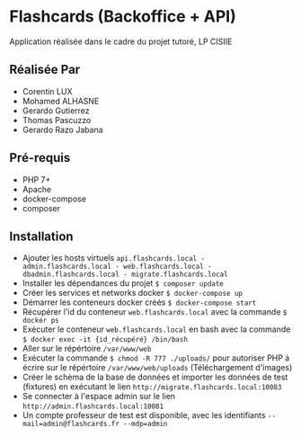 # Flashcards (Backoffice + API)

Application réalisée dans le cadre du projet tutoré, LP CISIIE

## Réalisée Par

- Corentin LUX
- Mohamed ALHASNE
- Gerardo Gutierrez
- Thomas Pascuzzo
- Gerardo Razo Jabana

## Pré-requis

- PHP 7+
- Apache
- docker-compose
- composer

## Installation

- Ajouter les hosts virtuels `api.flashcards.local - admin.flashcards.local - web.flashcards.local - dbadmin.flashcards.local - migrate.flashcards.local`
- Installer les dépendances du projet `$ composer update`
- Créer les services et networks docker `$ docker-compose up`
- Démarrer les conteneurs docker créés `$ docker-compose start`
- Récupérer l'id du conteneur `web.flashcards.local` avec la commande `$ docker ps`
- Exécuter le conteneur `web.flashcards.local` en bash avec la commande `$ docker exec -it {id_récupéré} /bin/bash`
- Aller sur le répértoire `/var/www/web`
- Exécuter la commande `$ chmod -R 777 ./uploads/` pour autoriser PHP à écrire sur le répértoire `/var/www/web/uploads` (Téléchargement d'images)
- Créer le schèma de la base de données et importer les données de test (fixtures) en exécutant le lien `http://migrate.flashcards.local:10083`
- Se connecter à l'espace admin sur le lien `http://admin.flashcards.local:10081`
- Un compte professeur de test est disponible, avec les identifiants `--mail=admin@flashcards.fr --mdp=admin`
